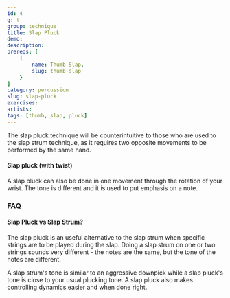 ```yaml
---
id: 4
g: t
group: technique
title: Slap Pluck
demo: 
description:
prereqs: [
    {
        name: Thumb Slap,
        slug: thumb-slap
    }
]
category: percussion
slug: slap-pluck
exercises:
artists: 
tags: [thumb, slap, pluck]
---
```


The slap pluck technique will be counterintuitive to those who are used to the slap strum technique, as it requires two opposite movements to be performed by the same hand.

#### Slap pluck (with twist)

A slap pluck can also be done in one movement through the rotation of your wrist. The <span class="tt" data-tip="the note's sound depending on your guitar and how you play">tone</span> is different and it is used to put emphasis on a note.

### FAQ

#### Slap Pluck vs Slap Strum?

The slap pluck is an useful alternative to the slap strum when specific strings are to be played during the slap. Doing a slap strum on one or two strings sounds very different - the notes are the same, but the <span class="tt" data-tip="the note's sound depending on your guitar and how you play">tone</span> of the notes are different. 

A slap strum's tone is similar to an aggressive downpick while a slap pluck's tone is close to your usual plucking tone. A slap pluck also makes controlling dynamics easier and when done right.